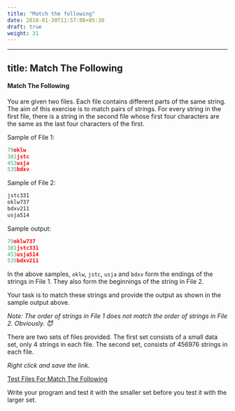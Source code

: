```yaml
---
title: "Match the following"
date: 2018-01-30T11:57:08+05:30
draft: true
weight: 31
---
```


---
title: Match The Following
---

#### Match The Following

You are given two files. Each file contains different parts of the same string. The aim of this exercise is to match pairs of strings. For every string in the first file, there is a string in the second file whose first four characters are the same as the last four characters of the first.

Sample of File 1:
``` js
79oklw
381jstc
453usja
535bdxv
```

Sample of File 2:
``` js
jstc331
oklw737
bdxv211
usja514
```

Sample output:
``` js
79oklw737
381jstc331
453usja514
535bdxv211
```

In the above samples, `oklw`, `jstc`, `usja` and `bdxv` form the endings of the strings in File 1. They also form the beginnings of the string in File 2.

Your task is to match these strings and provide the output as shown in the sample output above.

_Note: The order of strings in File 1 does not match the order of strings in File 2. Obviously. :smiling_imp:_

There are two sets of files provided. The first set consists of a small data set, only 4 strings in each file. The second set, consists of 456976 strings in each file.

_Right click and save the link._

[Test Files For Match The Following](/data/match_data.tar.gz)

Write your program and test it with the smaller set before you test it with the larger set.
